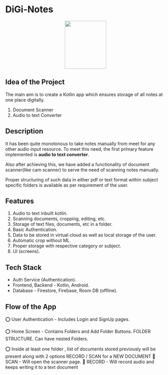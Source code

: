 # DiGi-Notes
<p align="center">
<img src="https://user-images.githubusercontent.com/65485065/118532638-d26e7900-b764-11eb-8218-fdb8c7bba510.jpeg" width="130" height="150"></p>

## Idea of the Project
The main aim is to create a Kotlin app which ensures storage of all notes at one place digitally.
1. Document Scanner
2. Audio to text Converter

## Description
It has been quite monotonous to take notes manually from meet for any other audio input resource. To meet this need, the first primary feature implemented is **audio to text converter**.

Also after achieving this, we have added a functionality of document scanner(like cam scanner) to serve the need of scanning notes manually.

Proper structuring of such data in either pdf or text format within subject specific folders is available as per requirement of the user.

## Features
1. Audio to text inbuilt kotlin.
2. Scanning documents, cropping, editing, etc.
3. Storage of text files, documents, etc in a folder.
4. Basic Authentication.
5. Data to be stored in virtual cloud as well as local storage of the user.
6. Automatic crop without ML.
7. Proper storage with respective category or subject.
8. UI (screens). 

## Tech Stack
* Auth Service (Authentication).
* Frontend, Backend - Kotlin, Android.
* Database - Firestore, Firebase, Room DB (offline).

## Flow of the App
:o: User Authentication - Includes Login and SignUp pages.

:o: Home Screen - Contains Folders and Add Folder Buttons. FOLDER STRUCTURE. Can have nested Folders.

:o: Inside at least one folder , list of documents stored previously will be present along with 2 options RECORD / SCAN  for a NEW DOCUMENT
   :large_blue_diamond: SCAN - Will open the scanner page. 
   :large_blue_diamond: RECORD - Will record audio and keeps writing  it to a text document




 


 


